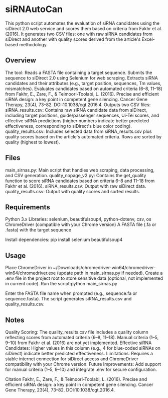 # siRNAutoCan
This python script automates the evaluation of siRNA candidates using the siDirect 2.0 web service and scores them based on criteria from Fakhr et al. (2016). It generates two CSV files: one with raw siRNA candidates from siDirect and another with quality scores derived from the article's Excel-based methodology.
## Overview
The tool:
Reads a FASTA file containing a target sequence.
Submits the sequence to siDirect 2.0 using Selenium for web scraping.
Extracts siRNA candidates and their attributes (e.g., target position, sequences, Tm values, mismatches).
Evaluates candidates based on automated criteria (6–8, 11–18) from Fakhr, E., Zare, F., & Teimoori-Toolabi, L. (2016). Precise and efficient siRNA design: a key point in competent gene silencing. Cancer Gene Therapy, 23(4), 73–82. DOI:10.1038/cgt.2016.4.
Outputs two CSV files:
siRNA_results.csv: Contains raw siRNA candidate data from siDirect, including target positions, guide/passenger sequences, Ui-Tei scores, and effective siRNA predictions (higher numbers indicate better predicted effectiveness, corresponding to siDirect's blue color coding).
quality_results.csv: Includes selected data from siRNA_results.csv plus quality scores based on the article's automated criteria. Rows are sorted by quality (highest to lowest).

## Files
main_sirnas.py: Main script that handles web scraping, data processing, and CSV generation.
quality_nopage_v2.py: Contains the get_quality function to score siRNA candidates based on criteria 6–8 and 11–18 from Fakhr et al. (2016).
siRNA_results.csv: Output with raw siDirect data.
quality_results.csv: Output with quality scores and sorted results.

## Requirements
Python 3.x
Libraries: selenium, beautifulsoup4, python-dotenv, csv, os
ChromeDriver (compatible with your Chrome version)
A FASTA file (.fa or .fasta) with the target sequence

Install dependencies:
pip install selenium beautifulsoup4

## Usage
Place ChromeDriver in ~/Downloads/chromedriver-win64/chromedriver-win64/chromedriver.exe (update path in main_sirnas.py if needed).
Create a .env file in the project root to store sensitive data (optional, not implemented in current code).
Run the script:python main_sirnas.py

Enter the FASTA file name when prompted (e.g., sequence.fa or sequence.fasta).
The script generates siRNA_results.csv and quality_results.csv.

## Notes
Quality Scoring: The quality_results.csv file includes a quality column reflecting scores from automated criteria (6–8, 11–18). Manual criteria (1–5, 9–10) from Fakhr et al. (2016) are not yet implemented.
Effective siRNA Candidates: Higher values in this column (e.g., 4 for blue-coded siRNAs on siDirect) indicate better predicted effectiveness.
Limitations: Requires a stable internet connection for siDirect access and ChromeDriver compatibility with your Chrome version.
Future Improvements: Add support for manual criteria (1–5, 9–10) and integrate .env for secure configuration.

Citation
Fakhr, E., Zare, F., & Teimoori-Toolabi, L. (2016). Precise and efficient siRNA design: a key point in competent gene silencing. Cancer Gene Therapy, 23(4), 73–82. DOI:10.1038/cgt.2016.4.
